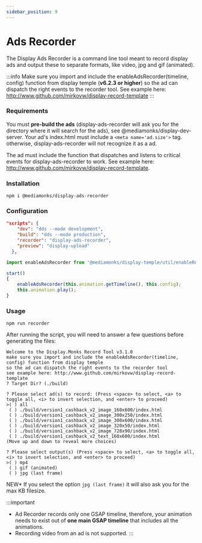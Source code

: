 ```yaml
---
sidebar_position: 9
---
```


# Ads Recorder

The Display Ads Recorder is a command line tool meant to record display ads and output these to separate formats, like
video, jpg and gif (animated).

:::info Make sure you import and include the enableAdsRecorder(timeline, config) function from display temple (**v6.2.3
or higher**) so the ad can dispatch the right events to the recorder tool. See example
here: http://www.github.com/mirkovw/display-record-template
:::

### Requirements

You must **pre-build the ads** (display-ads-recorder will ask you for the directory where it will search for the ads),
see @mediamonks/display-dev-server. Your ad's index.html must include a `<meta name='ad.size'>` tag. otherwise,
display-ads-recorder will not recognize it as a ad.

The ad must include the function that dispatches and listens to critical events for display-ads-recorder to work. See
example here: http://www.github.com/mirkovw/display-record-template.

### Installation

```terminal
npm i @mediamonks/display-ads-recorder
```

### Configuration

```json title="package.json" {4}
"scripts": {
    "dev": "dds --mode development",
    "build": "dds --mode production",
    "recorder": "display-ads-recorder",
    "preview": "display-upload"
  },
```

```js title="/src/shared/script/Banner.js" {1,4}
import enableAdsRecorder from '@mediamonks/display-temple/util/enableRecorder';

start()
{
    enableAdsRecorder(this.animation.getTimeline(), this.config);
    this.animation.play();
}
```



### Usage

```terminal
npm run recorder
```

After running the script, you will need to answer a few questions before generating the files:

```
Welcome to the Display.Monks Record Tool v3.1.0
make sure you import and include the enableAdsRecorder(timeline, config) function from display temple
so the ad can dispatch the right events to the recorder tool
see example here: http://www.github.com/mirkovw/display-record-template
? Target Dir? (./build)
```

```
? Please select ad(s) to record: (Press <space> to select, <a> to toggle all, <i> to invert selection, and <enter> to proceed)
>( ) all
 ( ) ./build/version1_cashback_v2_image_160x600/index.html
 ( ) ./build/version1_cashback_v2_image_300x250/index.html
 ( ) ./build/version1_cashback_v2_image_300x600/index.html
 ( ) ./build/version1_cashback_v2_image_320x50/index.html
 ( ) ./build/version1_cashback_v2_image_728x90/index.html
 ( ) ./build/version1_cashback_v2_text_160x600/index.html
(Move up and down to reveal more choices)
```

```
? Please select output(s) (Press <space> to select, <a> to toggle all, <i> to invert selection, and <enter> to proceed)
>( ) mp4
 ( ) gif (animated)
 ( ) jpg (last frame)
```

NEW* If you select the option `jpg (last frame)` it will also ask you for the max KB filesize.

:::important

- Ad Recorder records only one GSAP timeline, therefore, your animation needs to exist out of **one main GSAP timeline**
  that includes all the animations.
- Recording video from an ad is not supported.
  :::
